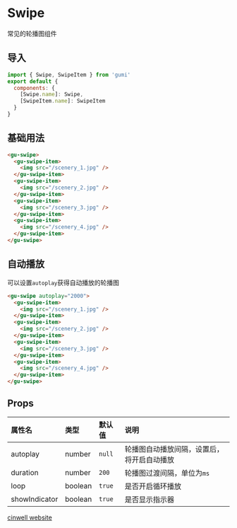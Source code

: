 # Swipe

常见的轮播图组件

<div class="mdoc">
<div class="mdoc-main">

## 导入

```js
import { Swipe, SwipeItem } from 'gumi'
export default {
  components: {
    [Swipe.name]: Swipe,
    [SwipeItem.name]: SwipeItem
  }
}
```

## 基础用法

```html
<gu-swipe>
  <gu-swipe-item>
    <img src="/scenery_1.jpg" />
  </gu-swipe-item>
  <gu-swipe-item>
    <img src="/scenery_2.jpg" />
  </gu-swipe-item>
  <gu-swipe-item>
    <img src="/scenery_3.jpg" />
  </gu-swipe-item>
  <gu-swipe-item>
    <img src="/scenery_4.jpg" />
  </gu-swipe-item>
</gu-swipe>
```

## 自动播放

可以设置`autoplay`获得自动播放的轮播图

```html
<gu-swipe autoplay="2000">
  <gu-swipe-item>
    <img src="/scenery_1.jpg" />
  </gu-swipe-item>
  <gu-swipe-item>
    <img src="/scenery_2.jpg" />
  </gu-swipe-item>
  <gu-swipe-item>
    <img src="/scenery_3.jpg" />
  </gu-swipe-item>
  <gu-swipe-item>
    <img src="/scenery_4.jpg" />
  </gu-swipe-item>
</gu-swipe>
```

## Props

| 属性名        | 类型    | 默认值 | 说明                                       |
| :------------ | :------ | :----- | :----------------------------------------- |
| autoplay      | number  | `null` | 轮播图自动播放间隔，设置后，将开启自动播放 |
| duration      | number  | `200`  | 轮播图过渡间隔，单位为`ms`                 |
| loop          | boolean | `true` | 是否开启循环播放                           |
| showIndicator | boolean | `true` | 是否显示指示器                             |

</div>

<div class="mdoc-section">

[cinwell website](https://www.zdxhyangyan.cn/github/gumi/site/#/senior/swipe ':include :type=iframe frameborder=no ')

</div>

</div>
